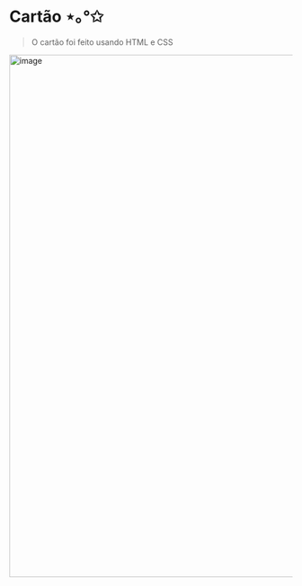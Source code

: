 # Cartão ⋆｡°✩
> O cartão foi feito usando HTML e CSS
<img width="930" alt="image" src="https://github.com/user-attachments/assets/0c935d7d-2441-414b-a2f9-04924a03f190">

 
